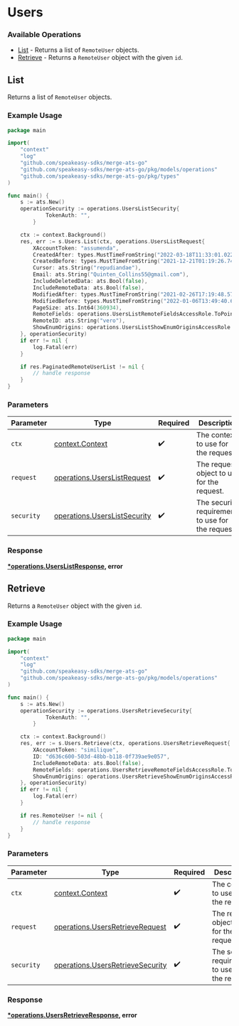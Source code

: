 # Users

### Available Operations

* [List](#list) - Returns a list of `RemoteUser` objects.
* [Retrieve](#retrieve) - Returns a `RemoteUser` object with the given `id`.

## List

Returns a list of `RemoteUser` objects.

### Example Usage

```go
package main

import(
	"context"
	"log"
	"github.com/speakeasy-sdks/merge-ats-go"
	"github.com/speakeasy-sdks/merge-ats-go/pkg/models/operations"
	"github.com/speakeasy-sdks/merge-ats-go/pkg/types"
)

func main() {
    s := ats.New()
    operationSecurity := operations.UsersListSecurity{
            TokenAuth: "",
        }

    ctx := context.Background()
    res, err := s.Users.List(ctx, operations.UsersListRequest{
        XAccountToken: "assumenda",
        CreatedAfter: types.MustTimeFromString("2022-03-18T11:33:01.022Z"),
        CreatedBefore: types.MustTimeFromString("2021-12-21T01:19:26.741Z"),
        Cursor: ats.String("repudiandae"),
        Email: ats.String("Quinten_Collins55@gmail.com"),
        IncludeDeletedData: ats.Bool(false),
        IncludeRemoteData: ats.Bool(false),
        ModifiedAfter: types.MustTimeFromString("2021-02-26T17:19:48.572Z"),
        ModifiedBefore: types.MustTimeFromString("2022-01-06T13:49:40.637Z"),
        PageSize: ats.Int64(360934),
        RemoteFields: operations.UsersListRemoteFieldsAccessRole.ToPointer(),
        RemoteID: ats.String("vero"),
        ShowEnumOrigins: operations.UsersListShowEnumOriginsAccessRole.ToPointer(),
    }, operationSecurity)
    if err != nil {
        log.Fatal(err)
    }

    if res.PaginatedRemoteUserList != nil {
        // handle response
    }
}
```

### Parameters

| Parameter                                                                    | Type                                                                         | Required                                                                     | Description                                                                  |
| ---------------------------------------------------------------------------- | ---------------------------------------------------------------------------- | ---------------------------------------------------------------------------- | ---------------------------------------------------------------------------- |
| `ctx`                                                                        | [context.Context](https://pkg.go.dev/context#Context)                        | :heavy_check_mark:                                                           | The context to use for the request.                                          |
| `request`                                                                    | [operations.UsersListRequest](../../models/operations/userslistrequest.md)   | :heavy_check_mark:                                                           | The request object to use for the request.                                   |
| `security`                                                                   | [operations.UsersListSecurity](../../models/operations/userslistsecurity.md) | :heavy_check_mark:                                                           | The security requirements to use for the request.                            |


### Response

**[*operations.UsersListResponse](../../models/operations/userslistresponse.md), error**


## Retrieve

Returns a `RemoteUser` object with the given `id`.

### Example Usage

```go
package main

import(
	"context"
	"log"
	"github.com/speakeasy-sdks/merge-ats-go"
	"github.com/speakeasy-sdks/merge-ats-go/pkg/models/operations"
)

func main() {
    s := ats.New()
    operationSecurity := operations.UsersRetrieveSecurity{
            TokenAuth: "",
        }

    ctx := context.Background()
    res, err := s.Users.Retrieve(ctx, operations.UsersRetrieveRequest{
        XAccountToken: "similique",
        ID: "d636c600-503d-48bb-b118-0f739ae9e057",
        IncludeRemoteData: ats.Bool(false),
        RemoteFields: operations.UsersRetrieveRemoteFieldsAccessRole.ToPointer(),
        ShowEnumOrigins: operations.UsersRetrieveShowEnumOriginsAccessRole.ToPointer(),
    }, operationSecurity)
    if err != nil {
        log.Fatal(err)
    }

    if res.RemoteUser != nil {
        // handle response
    }
}
```

### Parameters

| Parameter                                                                            | Type                                                                                 | Required                                                                             | Description                                                                          |
| ------------------------------------------------------------------------------------ | ------------------------------------------------------------------------------------ | ------------------------------------------------------------------------------------ | ------------------------------------------------------------------------------------ |
| `ctx`                                                                                | [context.Context](https://pkg.go.dev/context#Context)                                | :heavy_check_mark:                                                                   | The context to use for the request.                                                  |
| `request`                                                                            | [operations.UsersRetrieveRequest](../../models/operations/usersretrieverequest.md)   | :heavy_check_mark:                                                                   | The request object to use for the request.                                           |
| `security`                                                                           | [operations.UsersRetrieveSecurity](../../models/operations/usersretrievesecurity.md) | :heavy_check_mark:                                                                   | The security requirements to use for the request.                                    |


### Response

**[*operations.UsersRetrieveResponse](../../models/operations/usersretrieveresponse.md), error**

